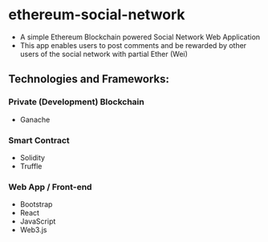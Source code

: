 # ethereum-social-network
- A simple Ethereum Blockchain powered Social Network Web Application
- This app enables users to post comments and be rewarded by other users of the social network with partial Ether (Wei)

## Technologies and Frameworks:

### Private (Development) Blockchain
- Ganache

### Smart Contract
- Solidity
- Truffle

### Web App / Front-end
- Bootstrap 
- React
- JavaScript
- Web3.js
